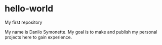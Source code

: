 # hello-world
My first repository

My name is Danilo Symonette. My goal is to make and publish my personal projects here to gain experience. 
